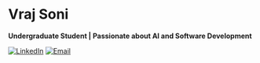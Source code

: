 # Vraj Soni

**Undergraduate Student | Passionate about AI and Software Development**

[![LinkedIn](https://img.shields.io/badge/LinkedIn-Profile-blue?logo=linkedin)](https://www.linkedin.com/in/vrajpsoni/)
[![Email](https://img.shields.io/badge/Email-vraj%40vrajsoni.com-informational?logo=microsoft-outlook)](mailto:vraj@vrajsoni.com)
